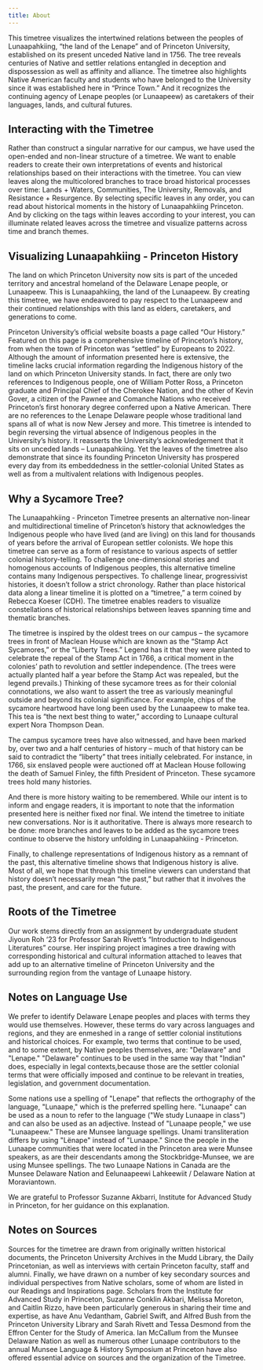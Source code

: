 ```yaml
---
title: About 
---
```

This timetree visualizes the intertwined relations between the peoples of Lunaapahkiing, “the land of the Lenape” and of Princeton University, established on its present unceded Native land in 1756. The tree reveals centuries of Native and settler relations entangled in deception and dispossession as well as affinity and alliance. The timetree also highlights Native American faculty and students who have belonged to the University since it was established here in “Prince Town.” And it recognizes the continuing agency of Lenape peoples (or Lunaapeew) as caretakers of their languages, lands, and cultural futures.


## Interacting with the Timetree

Rather than construct a singular narrative for our campus, we have used the open-ended and non-linear structure of a timetree. We want to enable readers to create their own interpretations of events and historical relationships based on their interactions with the timetree. You can view leaves along the multicolored branches to trace broad historical processes over time:  Lands + Waters, Communities, The University, Removals, and Resistance + Resurgence. By selecting specific leaves in any order, you can read about historical moments in the history of Lunaapahkiing Princeton. And by clicking on the tags within leaves according to your interest, you can illuminate related leaves across the timetree and visualize patterns across time and branch themes. 

## Visualizing Lunaapahkiing - Princeton History

The land on which Princeton University now sits is part of the unceded territory and ancestral homeland of the Delaware Lenape people, or Lunaapeew. This is Lunaapahkiing, the land of the Lunaapeew. By creating this timetree, we have endeavored to pay respect to the Lunaapeew and their continued relationships with this land as elders, caretakers, and generations to come. 

Princeton University’s official website boasts a page called “Our History.” Featured on this page is a comprehensive timeline of Princeton’s history, from when the town of Princeton was “settled” by Europeans to 2022. Although the amount of information presented here is extensive, the timeline lacks crucial information regarding the Indigenous history of the land on which Princeton University stands. In fact, there are only two references to Indigenous people, one of William Potter Ross, a Princeton graduate and Principal Chief of the Cherokee Nation, and the other of Kevin Gover, a citizen of the Pawnee and Comanche Nations who received Princeton’s first honorary degree conferred upon a Native American. There are no references to the Lenape Delaware people whose traditional land spans all of what is now New Jersey and more. This timetree is intended to begin reversing the virtual absence of Indigenous peoples in the University’s history. It reasserts the University’s acknowledgement that it sits on unceded lands – Lunaapahkiing. Yet the leaves of the timetree also demonstrate that since its founding Princeton University has prospered every day from its embeddedness in the settler-colonial United States as well as from a multivalent relations with Indigenous peoples.

## Why a Sycamore Tree? 

The Lunaapahkiing - Princeton Timetree presents an alternative non-linear and multidirectional timeline of Princeton’s history that acknowledges the Indigenous people who have lived (and are living) on this land for thousands of years before the arrival of European settler colonists. We hope this timetree can serve as a form of resistance to various aspects of settler colonial history-telling. To challenge one-dimensional stories and homogenous accounts of Indigenous peoples, this alternative timeline contains many Indigenous perspectives. To challenge linear, progressivist histories, it doesn’t follow a strict chronology. Rather than  place historical data along a linear timeline it is plotted on a “timetree,” a term coined by Rebecca Koeser (CDH). The timetree enables readers to visualize constellations of historical relationships between leaves spanning time and thematic branches.

The timetree is inspired by the oldest trees on our campus –   the sycamore trees in front of Maclean House which are known as the “Stamp Act Sycamores,” or the “Liberty Trees.” Legend has it that they were planted to celebrate the repeal of the Stamp Act in 1766, a critical moment in the colonies’ path to revolution and settler independence. (The trees were actually planted half a year before the Stamp Act was repealed, but the legend prevails.) Thinking of  these sycamore trees as for their  colonial connotations, we also want to assert the tree as variously meaningful outside and beyond its colonial significance. For example, chips of the sycamore heartwood have long been used by the Lunaapeew to make tea. This tea is “the next best thing to water,” according to Lunaape cultural expert Nora Thompson Dean.  
 
The campus sycamore trees have also witnessed, and have been marked by, over two and a half centuries of history – much of that history can be said to contradict the “liberty” that trees initially celebrated. For instance, in 1766, six enslaved people were auctioned off at Maclean House following the death of Samuel Finley, the fifth President of Princeton. These sycamore trees hold many histories.   

And there is more history waiting to be remembered. While our intent is to inform and engage readers, it is important to note that the information presented here is neither fixed nor final. We intend the timetree to initiate new conversations. Nor is it authoritative. There is always more research to be done: more branches and leaves to be added as the sycamore trees continue to observe the history unfolding in Lunaapahkiing - Princeton. 

Finally, to challenge representations of Indigenous history as a remnant of the past, this alternative timeline shows that Indigenous history is alive. Most of all, we hope that through this timeline viewers can understand that history doesn’t necessarily mean “the past,” but rather that it involves the past, the present, and care for the future. 


## Roots of the Timetree

Our work stems directly from an assignment by undergraduate student Jiyoun Roh ‘23 for Professor Sarah Rivett’s “Introduction to Indigenous Literatures” course. Her inspiring project imagines a tree drawing with corresponding historical and cultural information attached to leaves that add up to an alternative timeline of Princeton University and the surrounding region from the vantage of Lunaape history.
 
## Notes on Language Use

We prefer to identify Delaware Lenape peoples and places with terms they would use themselves. However, these terms do vary across languages and regions, and they are enmeshed in a range of settler colonial institutions and historical choices. For example, two terms that continue to be used, and to some extent, by Native peoples themselves, are: "Delaware" and "Lenape." "Delaware" continues to be used in the same way that "Indian" does, especially in legal contexts,because those are the settler colonial terms that were officially imposed and continue to be relevant in treaties, legislation, and government documentation.

Some nations use a spelling of "Lenape" that reflects the orthography of the language, "Lunaape," which is the preferred spelling here. "Lunaape" can be used as a noun to refer to the language ("We study Lunaape in class") and can also be used as an adjective. Instead of "Lunaape people," we use "Lunaapeew." These are Munsee language spellings. Unami transliteration differs by using "Lënape" instead of "Lunaape." Since the people in the Lunaape communities that were located in the Princeton area were Munsee speakers, as are their descendants among the Stockbridge-Munsee, we are using Munsee spellings. The two Lunaape Nations in Canada are the Munsee Delaware Nation and Eelunaapeewi Lahkeewiit / Delaware Nation at Moraviantown. 

We are grateful to Professor Suzanne Akbarri, Institute for Advanced Study in Princeton, for her guidance on this explanation. 

## Notes on Sources

Sources for the timetree are drawn from originally written historical documents, the Princeton University Archives in the Mudd Library, the Daily Princetonian, as well as interviews with certain Princeton faculty, staff and alumni. Finally, we have drawn on a number of key secondary sources and individual perspectives from Native scholars, some of whom are listed in our Readings and Inspirations page. Scholars from the Institute for Advanced Study in Princeton, Suzanne Conklin Akbari, Melissa Moreton, and Caitlin Rizzo, have been particularly generous in sharing their time and expertise, as have Anu Vedantham, Gabriel Swift, and Alfred Bush from the Princeton University Library and Sarah Rivett and Tessa Desmond from the Effron Center for the Study of America. Ian McCallum from the Munsee Delaware Nation as well as numerous other Lunaape contributors to the annual Munsee Language & History Symposium at Princeton have also offered essential advice on sources and the organization of the Timetree. 
